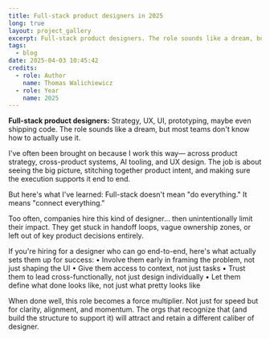 ```yaml
---
title: Full-stack product designers in 2025
long: true
layout: project_gallery
excerpt: Full-stack product designers. The role sounds like a dream, but most teams don't know how to actually use it.
tags:
  - blog
date: 2025-04-03 10:45:42
credits:
  - role: Author
    name: Thomas Walichiewicz
  - role: Year
    name: 2025
---
```


**Full-stack product designers:**
Strategy, UX, UI, prototyping, maybe even shipping code. The role sounds like a dream, but most teams don't know how to actually use it.

I've often been brought on because I work this way— across product strategy, cross-product systems, AI tooling, and UX design. The job is about seeing the big picture, stitching together product intent, and making sure the execution supports it end to end.

But here's what I've learned:
Full-stack doesn't mean "do everything."
It means "connect everything."

Too often, companies hire this kind of designer… then unintentionally limit their impact. They get stuck in handoff loops, vague ownership zones, or left out of key product decisions entirely.

If you're hiring for a designer who can go end-to-end, here's what actually sets them up for success:
 • Involve them early in framing the problem, not just shaping the UI
 • Give them access to context, not just tasks
 • Trust them to lead cross-functionally, not just design individually
 • Let them define what done looks like, not just what pretty looks like

When done well, this role becomes a force multiplier. Not just for speed but for clarity, alignment, and momentum. The orgs that recognize that (and build the structure to support it) will attract and retain a different caliber of designer.
